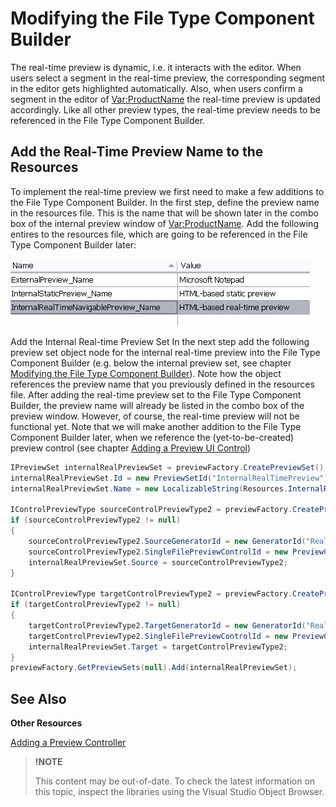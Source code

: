 Modifying the File Type Component Builder
==

The real-time preview is dynamic, i.e. it interacts with the editor. When users select a segment in the real-time preview, the corresponding segment in the editor gets highlighted automatically. Also, when users confirm a segment in the editor of <Var:ProductName> the real-time preview is updated accordingly. Like all other preview types, the real-time preview needs to be referenced in the File Type Component Builder.

Add the Real-Time Preview Name to the Resources
--

To implement the real-time preview we first need to make a few additions to the File Type Component Builder. In the first step, define the preview name in the resources file. This is the name that will be shown later in the combo box of the internal preview window of <Var:ProductName>. Add the following entires to the resources file, which are going to be referenced in the File Type Component Builder later:

![RealtimeStaticPreviewName](images/RealtimeStaticPreviewName.jpg)


Add the Internal Real-time Preview Set
In the next step add the following preview set object node for the internal real-time preview into the File Type Component Builder (e.g. below the internal preview set, see chapter [Modifying the File Type Component Builder](static_modifying_the_file_type_component_builder.md)). Note how the object references the preview name that you previously defined in the resources file. After adding the real-time preview set to the File Type Component Builder, the preview name will already be listed in the combo box of the preview window. However, of course, the real-time preview will not be functional yet. Note that we will make another addition to the File Type Component Builder later, when we reference the (yet-to-be-created) preview control (see chapter [Adding a Preview UI Control](adding_a_preview_ui_control.md))

```cs
IPreviewSet internalRealPreviewSet = previewFactory.CreatePreviewSet();
internalRealPreviewSet.Id = new PreviewSetId("InternalRealTimePreview");
internalRealPreviewSet.Name = new LocalizableString(Resources.InternalRealTimeNavigablePreview_Name);

IControlPreviewType sourceControlPreviewType2 = previewFactory.CreatePreviewType<IControlPreviewType>() as IControlPreviewType;
if (sourceControlPreviewType2 != null)
{
    sourceControlPreviewType2.SourceGeneratorId = new GeneratorId("RealTimePreview");
    sourceControlPreviewType2.SingleFilePreviewControlId = new PreviewControlId("InternalNavigablePreview");
    internalRealPreviewSet.Source = sourceControlPreviewType2;
}

IControlPreviewType targetControlPreviewType2 = previewFactory.CreatePreviewType<IControlPreviewType>() as IControlPreviewType;
if (targetControlPreviewType2 != null)
{
    targetControlPreviewType2.TargetGeneratorId = new GeneratorId("RealTimePreview");
    targetControlPreviewType2.SingleFilePreviewControlId = new PreviewControlId("InternalNavigablePreview");
    internalRealPreviewSet.Target = targetControlPreviewType2;
}
previewFactory.GetPreviewSets(null).Add(internalRealPreviewSet);
```

See Also
--

**Other Resources**

[Adding a Preview Controller](adding_a_preview_controller.md)

>**!NOTE**
>
> This content may be out-of-date. To check the latest information on this topic, inspect the libraries using the Visual Studio Object Browser.